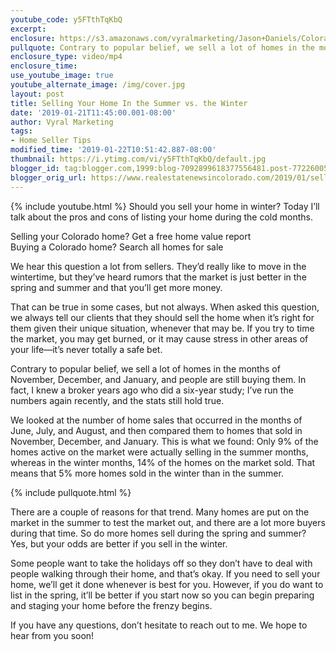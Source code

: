 ```yaml
---
youtube_code: y5FTthTqKbQ
excerpt:
enclosure: https://s3.amazonaws.com/vyralmarketing/Jason+Daniels/Colorado+Springs+Real+Estate-+Selling+Your+Home+In+the+Summer+vs.+the+Winter.mp4
pullquote: Contrary to popular belief, we sell a lot of homes in the months of November, December, and January.
enclosure_type: video/mp4
enclosure_time:
use_youtube_image: true
youtube_alternate_image: /img/cover.jpg
layout: post
title: Selling Your Home In the Summer vs. the Winter
date: '2019-01-21T11:45:00.001-08:00'
author: Vyral Marketing
tags:
- Home Seller Tips
modified_time: '2019-01-22T10:51:42.887-08:00'
thumbnail: https://i.ytimg.com/vi/y5FTthTqKbQ/default.jpg
blogger_id: tag:blogger.com,1999:blog-7092899618377556481.post-7722600590073661731
blogger_orig_url: https://www.realestatenewsincolorado.com/2019/01/selling-your-home-in-summer-vs-winter.html
---
```

{% include youtube.html %}
Should you sell your home in winter? Today I’ll talk about the pros and cons of listing your home during the cold months.


Selling your Colorado home? Get a free home value report  
Buying a Colorado home? Search all homes for sale

We hear this question a lot from sellers. They’d really like to move in the wintertime, but they’ve heard rumors that the market is just better in the spring and summer and that you’ll get more money.

That can be true in some cases, but not always. When asked this question, we always tell our clients that they should sell the home when it’s right for them given their unique situation, whenever that may be. If you try to time the market, you may get burned, or it may cause stress in other areas of your life—it’s never totally a safe bet.

Contrary to popular belief, we sell a lot of homes in the months of November, December, and January, and people are still buying them. In fact, I knew a broker years ago who did a six-year study; I’ve run the numbers again recently, and the stats still hold true.

We looked at the number of home sales that occurred in the months of June, July, and August, and then compared them to homes that sold in November, December, and January. This is what we found: Only 9% of the homes active on the market were actually selling in the summer months, whereas in the winter months, 14% of the homes on the market sold. That means that 5% more homes sold in the winter than in the summer.

{% include pullquote.html %}

There are a couple of reasons for that trend. Many homes are put on the market in the summer to test the market out, and there are a lot more buyers during that time. So do more homes sell during the spring and summer? Yes, but your odds are better if you sell in the winter.

Some people want to take the holidays off so they don’t have to deal with people walking through their home, and that’s okay. If you need to sell your home, we’ll get it done whenever is best for you. However, if you do want to list in the spring, it’ll be better if you start now so you can begin preparing and staging your home before the frenzy begins.

If you have any questions, don’t hesitate to reach out to me. We hope to hear from you soon!
